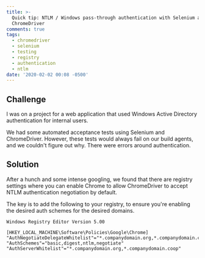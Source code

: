 ```yaml
---
title: >-
  Quick tip: NTLM / Windows pass-through authentication with Selenium and
  ChromeDriver
comments: true
tags:
  - chromedriver
  - selenium
  - testing
  - registry
  - authentication
  - ntlm
date: '2020-02-02 00:08 -0500'
---
```

## Challenge 

I was on a project for a web application that used Windows Active Directory authentication for internal users.

We had some automated acceptance tests using Selenium and ChromeDriver. However, these tests would always fail on our build agents, and we couldn't figure out why. There were errors around authentication.

## Solution

After a hunch and some intense googling, we found that there are registry settings where you can enable Chrome to allow ChromeDriver to accept NTLM authentication negotiation by default. 

The key is to add the following to your registry, to ensure you're enabling the desired auth schemes for the desired domains.

```
Windows Registry Editor Version 5.00

[HKEY_LOCAL_MACHINE\Software\Policies\Google\Chrome]
"AuthNegotiateDelegateWhitelist"="*.companydomain.org,*.companydomain.coop"
"AuthSchemes"="basic,digest,ntlm,negotiate"
"AuthServerWhitelist"="*.companydomain.org,*.companydomain.coop"
```
